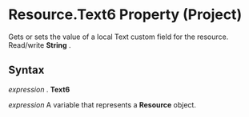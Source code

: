 
# Resource.Text6 Property (Project)

Gets or sets the value of a local Text custom field for the resource. Read/write  **String** .


## Syntax

 _expression_ . **Text6**

 _expression_ A variable that represents a **Resource** object.

